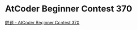AtCoder Beginner Contest 370
===

[問題 - AtCoder Beginner Contest 370](https://atcoder.jp/contests/abc370/tasks)
